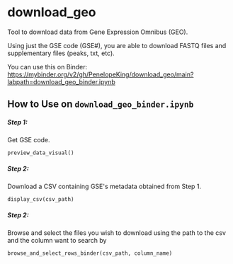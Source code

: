 # download_geo

Tool to download data from Gene Expression Omnibus (GEO). 

Using just the GSE code (GSE#), you are able to download FASTQ files and supplementary files (peaks, txt, etc).

You can use this on Binder: https://mybinder.org/v2/gh/PenelopeKing/download_geo/main?labpath=download_geo_binder.ipynb



## How to Use on `download_geo_binder.ipynb`

##### Step 1:
Get GSE code.

```
preview_data_visual()
```

##### Step 2:
Download a CSV containing GSE's metadata obtained from Step 1.

```
display_csv(csv_path)
```

##### Step 2:
Browse and select the files you wish to download using the path to the csv and the column want to search by

```
browse_and_select_rows_binder(csv_path, column_name)
```




